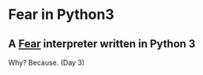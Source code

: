 # Fear in Python3
## A [Fear](https://esolangs.org/wiki/Fear) interpreter written in Python 3
Why? Because. (Day 3)